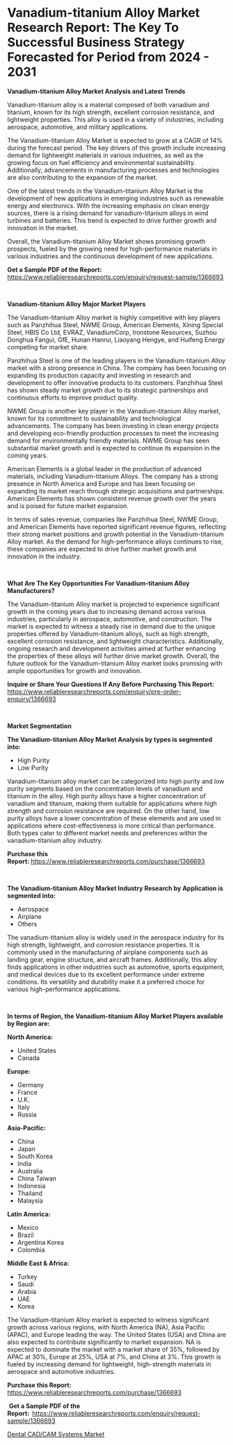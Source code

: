 <p><h1>Vanadium-titanium Alloy Market Research Report: The Key To Successful Business Strategy Forecasted for Period from 2024 - 2031</h1></p><p><strong>Vanadium-titanium Alloy Market Analysis and Latest Trends</strong></p>
<p><p>Vanadium-titanium alloy is a material composed of both vanadium and titanium, known for its high strength, excellent corrosion resistance, and lightweight properties. This alloy is used in a variety of industries, including aerospace, automotive, and military applications.</p><p>The Vanadium-titanium Alloy Market is expected to grow at a CAGR of 14% during the forecast period. The key drivers of this growth include increasing demand for lightweight materials in various industries, as well as the growing focus on fuel efficiency and environmental sustainability. Additionally, advancements in manufacturing processes and technologies are also contributing to the expansion of the market.</p><p>One of the latest trends in the Vanadium-titanium Alloy Market is the development of new applications in emerging industries such as renewable energy and electronics. With the increasing emphasis on clean energy sources, there is a rising demand for vanadium-titanium alloys in wind turbines and batteries. This trend is expected to drive further growth and innovation in the market.</p><p>Overall, the Vanadium-titanium Alloy Market shows promising growth prospects, fueled by the growing need for high-performance materials in various industries and the continuous development of new applications.</p></p>
<p><strong>Get a Sample PDF of the Report:&nbsp;</strong> <a href="https://www.reliableresearchreports.com/enquiry/request-sample/1366693">https://www.reliableresearchreports.com/enquiry/request-sample/1366693</a></p>
<p>&nbsp;</p>
<p><strong>Vanadium-titanium Alloy Major Market Players</strong></p>
<p><p>The Vanadium-titanium Alloy market is highly competitive with key players such as Panzhihua Steel, NWME Group, American Elements, Xining Special Steel, HBIS Co Ltd, EVRAZ, VanadiumCorp, Ironstone Resources, Suzhou Donghua Fangui, GfE, Hunan Hanrui, Liaoyang Hengye, and Huifeng Energy competing for market share.</p><p>Panzhihua Steel is one of the leading players in the Vanadium-titanium Alloy market with a strong presence in China. The company has been focusing on expanding its production capacity and investing in research and development to offer innovative products to its customers. Panzhihua Steel has shown steady market growth due to its strategic partnerships and continuous efforts to improve product quality.</p><p>NWME Group is another key player in the Vanadium-titanium Alloy market, known for its commitment to sustainability and technological advancements. The company has been investing in clean energy projects and developing eco-friendly production processes to meet the increasing demand for environmentally friendly materials. NWME Group has seen substantial market growth and is expected to continue its expansion in the coming years.</p><p>American Elements is a global leader in the production of advanced materials, including Vanadium-titanium Alloys. The company has a strong presence in North America and Europe and has been focusing on expanding its market reach through strategic acquisitions and partnerships. American Elements has shown consistent revenue growth over the years and is poised for future market expansion.</p><p>In terms of sales revenue, companies like Panzhihua Steel, NWME Group, and American Elements have reported significant revenue figures, reflecting their strong market positions and growth potential in the Vanadium-titanium Alloy market. As the demand for high-performance alloys continues to rise, these companies are expected to drive further market growth and innovation in the industry.</p></p>
<p>&nbsp;</p>
<p><strong>What Are The Key Opportunities For Vanadium-titanium Alloy Manufacturers?</strong></p>
<p><p>The Vanadium-titanium Alloy market is projected to experience significant growth in the coming years due to increasing demand across various industries, particularly in aerospace, automotive, and construction. The market is expected to witness a steady rise in demand due to the unique properties offered by Vanadium-titanium alloys, such as high strength, excellent corrosion resistance, and lightweight characteristics. Additionally, ongoing research and development activities aimed at further enhancing the properties of these alloys will further drive market growth. Overall, the future outlook for the Vanadium-titanium Alloy market looks promising with ample opportunities for growth and innovation.</p></p>
<p><strong>Inquire or Share Your Questions If Any Before Purchasing This Report:</strong> <a href="https://www.reliableresearchreports.com/enquiry/pre-order-enquiry/1366693">https://www.reliableresearchreports.com/enquiry/pre-order-enquiry/1366693</a></p>
<p>&nbsp;</p>
<p><strong>Market Segmentation</strong></p>
<p><strong>The Vanadium-titanium Alloy Market Analysis by types is segmented into:</strong></p>
<p><ul><li>High Purity</li><li>Low Purity</li></ul></p>
<p><p>Vanadium-titanium alloy market can be categorized into high purity and low purity segments based on the concentration levels of vanadium and titanium in the alloy. High purity alloys have a higher concentration of vanadium and titanium, making them suitable for applications where high strength and corrosion resistance are required. On the other hand, low purity alloys have a lower concentration of these elements and are used in applications where cost-effectiveness is more critical than performance. Both types cater to different market needs and preferences within the vanadium-titanium alloy industry.</p></p>
<p><strong>Purchase this Report:&nbsp;</strong><a href="https://www.reliableresearchreports.com/purchase/1366693">https://www.reliableresearchreports.com/purchase/1366693</a></p>
<p>&nbsp;</p>
<p><strong>The Vanadium-titanium Alloy Market Industry Research by Application is segmented into:</strong></p>
<p><ul><li>Aerospace</li><li>Airplane</li><li>Others</li></ul></p>
<p><p>The vanadium-titanium alloy is widely used in the aerospace industry for its high strength, lightweight, and corrosion resistance properties. It is commonly used in the manufacturing of airplane components such as landing gear, engine structure, and aircraft frames. Additionally, this alloy finds applications in other industries such as automotive, sports equipment, and medical devices due to its excellent performance under extreme conditions. Its versatility and durability make it a preferred choice for various high-performance applications.</p></p>
<p>&nbsp;</p>
<p><strong>In terms of Region, the Vanadium-titanium Alloy Market Players available by Region are:</strong></p>
<p>
    <p> <strong> North America: </strong>
        <ul>
            <li>United States</li>
            <li>Canada</li>
        </ul>
        </p> 
    <p> <strong> Europe: </strong>
        <ul>
            <li>Germany</li>
            <li>France</li>
            <li>U.K.</li>
            <li>Italy</li>
            <li>Russia</li>
        </ul>
        </p> 
    <p> <strong> Asia-Pacific: </strong>
        <ul>
            <li>China</li>
            <li>Japan</li>
            <li>South Korea</li>
            <li>India</li>
            <li>Australia</li>
            <li>China Taiwan</li>
            <li>Indonesia</li>
            <li>Thailand</li>
            <li>Malaysia</li>
        </ul>
        </p> 
    <p> <strong> Latin America: </strong>
        <ul>
            <li>Mexico</li>
            <li>Brazil</li>
            <li>Argentina Korea</li>
            <li>Colombia</li>
        </ul>
        </p> 
    <p> <strong> Middle East & Africa: </strong>
        <ul>
            <li>Turkey</li>
            <li>Saudi</li>
            <li>Arabia</li>
            <li>UAE</li>
            <li>Korea</li>
        </ul>
    </p>
    </p>
<p><p>The Vanadium-titanium Alloy market is expected to witness significant growth across various regions, with North America (NA), Asia Pacific (APAC), and Europe leading the way. The United States (USA) and China are also expected to contribute significantly to market expansion. NA is expected to dominate the market with a market share of 35%, followed by APAC at 30%, Europe at 25%, USA at 7%, and China at 3%. This growth is fueled by increasing demand for lightweight, high-strength materials in aerospace and automotive industries.</p></p>
<p><strong>Purchase this Report: </strong><a href="https://www.reliableresearchreports.com/purchase/1366693">https://www.reliableresearchreports.com/purchase/1366693</a></p>
<p>&nbsp;<strong>Get a Sample PDF of the Report:&nbsp;&nbsp;</strong><a href="https://www.reliableresearchreports.com/enquiry/request-sample/1366693">https://www.reliableresearchreports.com/enquiry/request-sample/1366693</a></p>
<p><strong></strong></p>
<p><p><a href="https://github.com/gdfhhhj/Market-Research-Report-List-3/blob/main/dental-cadcam-systems-market.md">Dental CAD/CAM Systems Market</a></p></p>